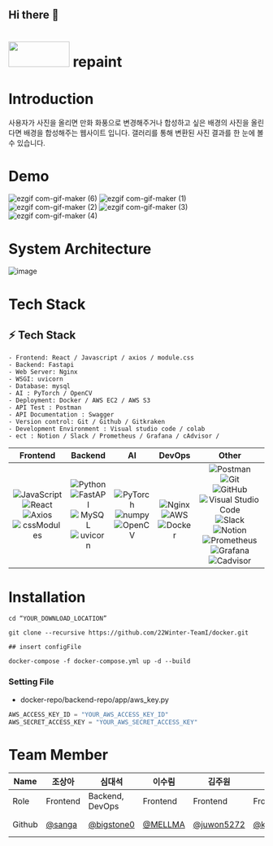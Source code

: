 ## Hi there 👋

<!--

**Here are some ideas to get you started:**

🙋‍♀️ A short introduction - what is your organization all about?
🌈 Contribution guidelines - how can the community get involved?
👩‍💻 Useful resources - where can the community find your docs? Is there anything else the community should know?
🍿 Fun facts - what does your team eat for breakfast?
🧙 Remember, you can do mighty things with the power of [Markdown](https://docs.github.com/github/writing-on-github/getting-started-with-writing-and-formatting-on-github/basic-writing-and-formatting-syntax)
-->
# <img style="width: 120px; height: 50px" src="https://user-images.githubusercontent.com/93627156/215498284-b1f31fb4-5a48-46b4-85b9-879688bd5ad7.png"/> repaint

# Introduction

사용자가 사진을 올리면 만화 화풍으로 변경해주거나 합성하고 싶은 배경의 사진을 올린다면 배경을 합성해주는 웹사이트 입니다.
갤러리를 통해 변환된 사진 결과를 한 눈에 볼 수 있습니다.
# Demo
![ezgif com-gif-maker (6)](https://user-images.githubusercontent.com/93627156/216542160-cb9a9634-15c0-47a8-97da-9d2123fd395b.gif)
![ezgif com-gif-maker (1)](https://user-images.githubusercontent.com/93627156/216540699-98313ad4-91cd-4d3d-bda3-f7c526a65385.gif)
![ezgif com-gif-maker (2)](https://user-images.githubusercontent.com/93627156/216540894-764073de-4878-455f-a270-1424bdb5a53c.gif)
![ezgif com-gif-maker (3)](https://user-images.githubusercontent.com/93627156/216541109-b93c8a0a-7478-4fee-9391-db9b4a71c3a0.gif)
![ezgif com-gif-maker (4)](https://user-images.githubusercontent.com/93627156/216541210-37679aeb-056a-4314-8f90-0d90eac7ea82.gif)

# System Architecture

![image](https://user-images.githubusercontent.com/93627156/215693158-5abc63db-710a-4155-be51-f7a529c83e85.png)

# Tech Stack
## **:zap: Tech Stack**
```
- Frontend: React / Javascript / axios / module.css
- Backend: Fastapi 
- Web Server: Nginx
- WSGI: uvicorn
- Database: mysql 
- AI : PyTorch / OpenCV
- Deployment: Docker / AWS EC2 / AWS S3
- API Test : Postman
- API Documentation : Swagger
- Version control: Git / Github / Gitkraken
- Development Environment : Visual studio code / colab
- ect : Notion / Slack / Prometheus / Grafana / cAdvisor /
```
|Frontend|Backend|AI|DevOps|Other|
|:------:|:------:|:---:|:----:|:---:|
|![JavaScript](https://img.shields.io/badge/javascript-F7DF1E?style=for-the-badge&logo=javascript&logoColor=black)<br>![React](https://img.shields.io/badge/react-%2320232a.svg?style=for-the-badge&logo=react&logoColor=%2361DAFB)<br>![Axios](https://img.shields.io/badge/axios-%5A29E4.svg?style=for-the-badge&logo=axios&logoColor=white)<br>![cssModules](https://img.shields.io/badge/cssModules-000000?style=for-the-badge&logo=cssModules&logoColor=white)|![Python](https://img.shields.io/badge/python-%2314354C.svg?style=for-the-badge&logo=python&logoColor=white)<br>![FastAPI](https://img.shields.io/badge/FastAPI-009688?style=for-the-badge&logo=fastapi&logoColor=white)<br>![MySQL](https://img.shields.io/badge/mysql-4479A1?style=for-the-badge&logo=mysql&logoColor=white)<br>![uvicorn](https://img.shields.io/badge/uvicorn-499848?style=for-the-badge&logo=uvicorn&logoColor=white)<br>|![PyTorch](https://img.shields.io/badge/PyTorch-%23EE4C2C.svg?style=for-the-badge&logo=PyTorch&logoColor=white)</br>![numpy](https://img.shields.io/badge/numpy-013243?style=for-the-badge&logo=numpy&logoColor=white)<br>![OpenCV](https://img.shields.io/badge/opencv-%23white.svg?style=for-the-badge&logo=opencv&logoColor=white)|</br>![Nginx](https://img.shields.io/badge/nginx-%23009639.svg?style=for-the-badge&logo=nginx&logoColor=white)<br>![AWS](https://img.shields.io/badge/AWS-%23FF9900.svg?style=for-the-badge&logo=amazon-aws&logoColor=white)<br>![Docker](https://img.shields.io/badge/docker-%230db7ed.svg?style=for-the-badge&logo=docker&logoColor=white)|![Postman](https://img.shields.io/badge/Postman-FF6C37?style=for-the-badge&logo=Postman&logoColor=white)<br>![Git](https://img.shields.io/badge/git-%23F05033.svg?style=for-the-badge&logo=git&logoColor=white)<br>![GitHub](https://img.shields.io/badge/github-%23121011.svg?style=for-the-badge&logo=github&logoColor=white)<br>![Visual Studio Code](https://img.shields.io/badge/VisualStudioCode-0078d7.svg?style=for-the-badge&logo=visual-studio-code&logoColor=white)<br>![Slack](https://img.shields.io/badge/Slack-4A154B?style=for-the-badge&logo=slack&logoColor=white)<br>![Notion](https://img.shields.io/badge/Notion-%23000000.svg?style=for-the-badge&logo=notion&logoColor=white)<br>![Prometheus](https://img.shields.io/badge/Prometheus-E6522C?style=for-the-badge&logo=Prometheus&logoColor=white)<br>![Grafana](https://img.shields.io/badge/grafana-%23F46800.svg?style=for-the-badge&logo=grafana&logoColor=white)<br>![Cadvisor](https://img.shields.io/badge/Cadvisor-%2320232a.svg?style=for-the-badge&logo=Cadvisor&logoColor=%2361DAFB)
# Installation

```
cd “YOUR_DOWNLOAD_LOCATION”

git clone --recursive https://github.com/22Winter-TeamI/docker.git

## insert configFile 

docker-compose -f docker-compose.yml up -d --build

```

### Setting File


- docker-repo/backend-repo/app/aws_key.py


```python
AWS_ACCESS_KEY_ID = "YOUR_AWS_ACCESS_KEY_ID"
AWS_SECRET_ACCESS_KEY = "YOUR_AWS_SECRET_ACCESS_KEY"

```
# Team Member

| Name    | 조상아                                       |심대석                               | 이수림                                        | 김주원      | 김인철 | 박수연                              |
| ------- | --------------------------------------------- | ------------------------------------ | --------------------------------------------- | --------------------------------------- | -----| ----- |
| Role    |   Frontend   |    Backend, DevOps     | Frontend | Frontend | Frontend,Backend,DevOps | Backend, DevOps |
| Github  | [@sanga](https://github.com/Tesa-github) | [@bigstone0](https://github.com/bigstone0) | [@MELLMA](https://github.com/MELLMA) | [@juwon5272](https://github.com/juwon5272) | [@kimich1218](https://github.com/kimich1218)| [@PARK-Su-yeon](https://github.com/PARK-Su-yeon)|

